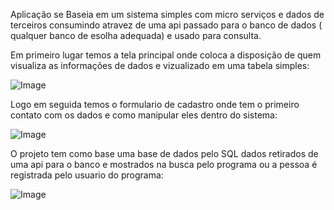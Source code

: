  Aplicação se Baseia em um sistema simples com micro serviços e dados de terceiros consumindo atravez de uma api passado para o banco de dados ( qualquer banco de esolha adequada) e usado para consulta.
 

 
 
 
 Em primeiro lugar temos a tela principal onde coloca a disposição de quem visualiza as informações de dados e vizualizado em uma tabela simples:

![Image](https://github.com/user-attachments/assets/d56a8607-2a1e-45d0-b939-2b9e3dbb0e17)



Logo em seguida temos o formulario de cadastro onde tem o primeiro contato com os dados e como manipular eles dentro do sistema:

![Image](https://github.com/user-attachments/assets/e4ab1180-3411-485b-b5df-6768918c4c64)




O projeto tem como base uma base de dados pelo SQL dados retirados de uma api para o banco e mostrados na busca pelo programa ou a pessoa é registrada pelo usuario do programa:


![Image](https://github.com/user-attachments/assets/73bfd599-9de0-42ca-974d-1ba744ba1c3e)
